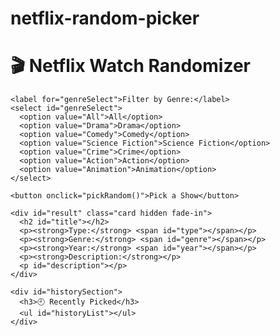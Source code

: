# netflix-random-picker
<!DOCTYPE html>
<html lang="en">
<head>
  <meta charset="UTF-8" />
  <meta name="viewport" content="width=device-width, initial-scale=1" />
  <title>Netflix Random Watchlist Picker</title>
  <link rel="stylesheet" href="styles.css" />
</head>
<body>
  <div class="container">
    <h1>🎬 Netflix Watch Randomizer</h1>

    <label for="genreSelect">Filter by Genre:</label>
    <select id="genreSelect">
      <option value="All">All</option>
      <option value="Drama">Drama</option>
      <option value="Comedy">Comedy</option>
      <option value="Science Fiction">Science Fiction</option>
      <option value="Crime">Crime</option>
      <option value="Action">Action</option>
      <option value="Animation">Animation</option>
    </select>

    <button onclick="pickRandom()">Pick a Show</button>

    <div id="result" class="card hidden fade-in">
      <h2 id="title"></h2>
      <p><strong>Type:</strong> <span id="type"></span></p>
      <p><strong>Genre:</strong> <span id="genre"></span></p>
      <p><strong>Year:</strong> <span id="year"></span></p>
      <p><strong>Description:</strong></p>
      <p id="description"></p>
    </div>

    <div id="historySection">
      <h3>🕘 Recently Picked</h3>
      <ul id="historyList"></ul>
    </div>
  </div>

  <script src="script.js"></script>
</body>
</html>
